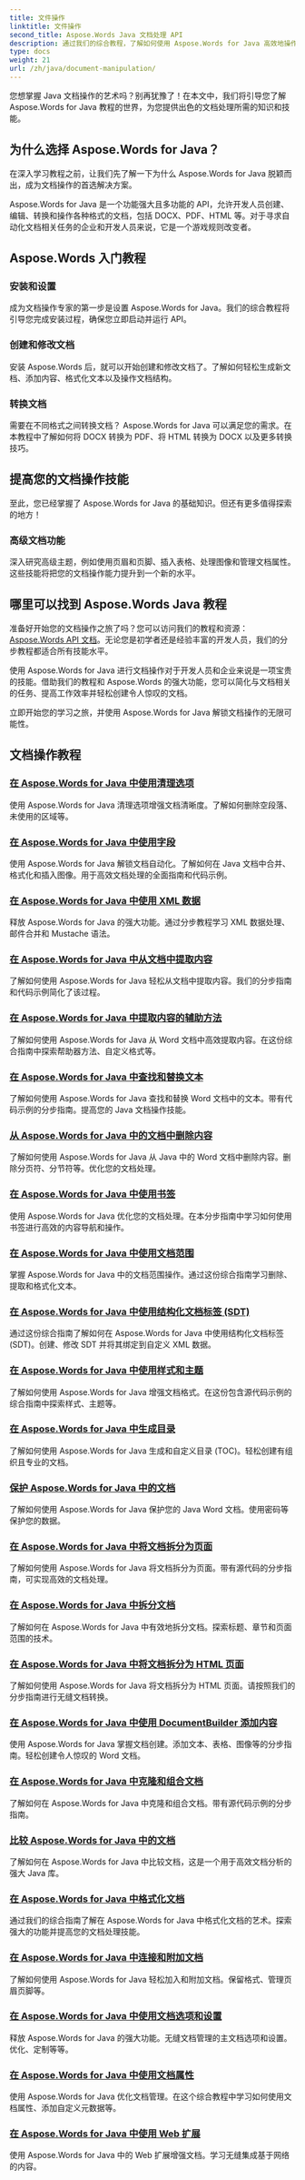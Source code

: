 ```yaml
---
title: 文件操作
linktitle: 文件操作
second_title: Aspose.Words Java 文档处理 API
description: 通过我们的综合教程，了解如何使用 Aspose.Words for Java 高效地操作文档。立即提高您的 Java 文档处理技能！
type: docs
weight: 21
url: /zh/java/document-manipulation/
---
```



您想掌握 Java 文档操作的艺术吗？别再犹豫了！在本文中，我们将引导您了解 Aspose.Words for Java 教程的世界，为您提供出色的文档处理所需的知识和技能。

## 为什么选择 Aspose.Words for Java？

在深入学习教程之前，让我们先了解一下为什么 Aspose.Words for Java 脱颖而出，成为文档操作的首选解决方案。

Aspose.Words for Java 是一个功能强大且多功能的 API，允许开发人员创建、编辑、转换和操作各种格式的文档，包括 DOCX、PDF、HTML 等。对于寻求自动化文档相关任务的企业和开发人员来说，它是一个游戏规则改变者。

## Aspose.Words 入门教程

### 安装和设置

成为文档操作专家的第一步是设置 Aspose.Words for Java。我们的综合教程将引导您完成安装过程，确保您立即启动并运行 API。

### 创建和修改文档

安装 Aspose.Words 后，就可以开始创建和修改文档了。了解如何轻松生成新文档、添加内容、格式化文本以及操作文档结构。

### 转换文档

需要在不同格式之间转换文档？ Aspose.Words for Java 可以满足您的需求。在本教程中了解如何将 DOCX 转换为 PDF、将 HTML 转换为 DOCX 以及更多转换技巧。

## 提高您的文档操作技能

至此，您已经掌握了 Aspose.Words for Java 的基础知识。但还有更多值得探索的地方！ 

### 高级文档功能

深入研究高级主题，例如使用页眉和页脚、插入表格、处理图像和管理文档属性。这些技能将把您的文档操作能力提升到一个新的水平。

## 哪里可以找到 Aspose.Words Java 教程

准备好开始您的文档操作之旅了吗？您可以访问我们的教程和资源：[Aspose.Words API 文档](https://reference.aspose.com/words/java/)。无论您是初学者还是经验丰富的开发人员，我们的分步教程都适合所有技能水平。

使用 Aspose.Words for Java 进行文档操作对于开发人员和企业来说是一项宝贵的技能。借助我们的教程和 Aspose.Words 的强大功能，您可以简化与文档相关的任务、提高工作效率并轻松创建令人惊叹的文档。

立即开始您的学习之旅，并使用 Aspose.Words for Java 解锁文档操作的无限可能性。

## 文档操作教程
### [在 Aspose.Words for Java 中使用清理选项](./using-cleanup-options/)
使用 Aspose.Words for Java 清理选项增强文档清晰度。了解如何删除空段落、未使用的区域等。
### [在 Aspose.Words for Java 中使用字段](./using-fields/)
使用 Aspose.Words for Java 解锁文档自动化。了解如何在 Java 文档中合并、格式化和插入图像。用于高效文档处理的全面指南和代码示例。
### [在 Aspose.Words for Java 中使用 XML 数据](./using-xml-data/)
释放 Aspose.Words for Java 的强大功能。通过分步教程学习 XML 数据处理、邮件合并和 Mustache 语法。
### [在 Aspose.Words for Java 中从文档中提取内容](./extracting-content-from-documents/)
了解如何使用 Aspose.Words for Java 轻松从文档中提取内容。我们的分步指南和代码示例简化了该过程。
### [在 Aspose.Words for Java 中提取内容的辅助方法](./helper-methods-for-extracting-content/)
了解如何使用 Aspose.Words for Java 从 Word 文档中高效提取内容。在这份综合指南中探索帮助器方法、自定义格式等。
### [在 Aspose.Words for Java 中查找和替换文本](./finding-and-replacing-text/)
了解如何使用 Aspose.Words for Java 查找和替换 Word 文档中的文本。带有代码示例的分步指南。提高您的 Java 文档操作技能。
### [从 Aspose.Words for Java 中的文档中删除内容](./removing-content-from-documents/)
了解如何使用 Aspose.Words for Java 从 Java 中的 Word 文档中删除内容。删除分页符、分节符等。优化您的文档处理。
### [在 Aspose.Words for Java 中使用书签](./using-bookmarks/)
使用 Aspose.Words for Java 优化您的文档处理。在本分步指南中学习如何使用书签进行高效的内容导航和操作。
### [在 Aspose.Words for Java 中使用文档范围](./using-document-ranges/)
掌握 Aspose.Words for Java 中的文档范围操作。通过这份综合指南学习删除、提取和格式化文本。
### [在 Aspose.Words for Java 中使用结构化文档标签 (SDT)](./using-structured-document-tags/)
通过这份综合指南了解如何在 Aspose.Words for Java 中使用结构化文档标签 (SDT)。创建、修改 SDT 并将其绑定到自定义 XML 数据。
### [在 Aspose.Words for Java 中使用样式和主题](./using-styles-and-themes/)
了解如何使用 Aspose.Words for Java 增强文档格式。在这份包含源代码示例的综合指南中探索样式、主题等。
### [在 Aspose.Words for Java 中生成目录](./generating-table-of-contents/)
了解如何使用 Aspose.Words for Java 生成和自定义目录 (TOC)。轻松创建有组织且专业的文档。
### [保护 Aspose.Words for Java 中的文档](./protecting-documents/)
了解如何使用 Aspose.Words for Java 保护您的 Java Word 文档。使用密码等保护您的数据。
### [在 Aspose.Words for Java 中将文档拆分为页面](./splitting-documents-into-pages/)
了解如何使用 Aspose.Words for Java 将文档拆分为页面。带有源代码的分步指南，可实现高效的文档处理。
### [在 Aspose.Words for Java 中拆分文档](./splitting-documents/)
了解如何在 Aspose.Words for Java 中有效地拆分文档。探索标题、章节和页面范围的技术。
### [在 Aspose.Words for Java 中将文档拆分为 HTML 页面](./splitting-documents-into-html-pages/)
了解如何使用 Aspose.Words for Java 将文档拆分为 HTML 页面。请按照我们的分步指南进行无缝文档转换。
### [在 Aspose.Words for Java 中使用 DocumentBuilder 添加内容](./adding-content-using-documentbuilder/)
使用 Aspose.Words for Java 掌握文档创建。添加文本、表格、图像等的分步指南。轻松创建令人惊叹的 Word 文档。
### [在 Aspose.Words for Java 中克隆和组合文档](./cloning-and-combining-documents/)
了解如何在 Aspose.Words for Java 中克隆和组合文档。带有源代码示例的分步指南。
### [比较 Aspose.Words for Java 中的文档](./comparing-documents/)
了解如何在 Aspose.Words for Java 中比较文档，这是一个用于高效文档分析的强大 Java 库。 
### [在 Aspose.Words for Java 中格式化文档](./formatting-documents/)
通过我们的综合指南了解在 Aspose.Words for Java 中格式化文档的艺术。探索强大的功能并提高您的文档处理技能。
### [在 Aspose.Words for Java 中连接和附加文档](./joining-and-appending-documents/)
了解如何使用 Aspose.Words for Java 轻松加入和附加文档。保留格式、管理页眉页脚等。
### [在 Aspose.Words for Java 中使用文档选项和设置](./using-document-options-and-settings/)
释放 Aspose.Words for Java 的强大功能。无缝文档管理的主文档选项和设置。优化、定制等等。
### [在 Aspose.Words for Java 中使用文档属性](./using-document-properties/)
使用 Aspose.Words for Java 优化文档管理。在这个综合教程中学习如何使用文档属性、添加自定义元数据等。
### [在 Aspose.Words for Java 中使用 Web 扩展](./using-web-extensions/)
使用 Aspose.Words for Java 中的 Web 扩展增强文档。学习无缝集成基于网络的内容。 